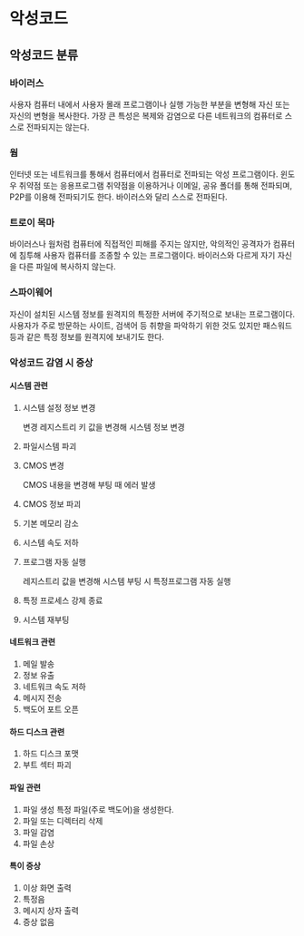 # 악성코드

## 악성코드 분류

### 바이러스

사용자 컴퓨터 내에서 사용자 몰래 프로그램이나 실행 가능한 부분을 변형해 자신 또는 자신의 변형을 복사한다. 가장 큰 특성은 복제와 감염으로 다른 네트워크의 컴퓨터로 스스로 전파되지는 않는다.

### 웜

인터넷 또는 네트워크를 통해서 컴퓨터에서 컴퓨터로 전파되는 악성 프로그램이다. 윈도우 취약점 또는 응용프로그램 취약점을 이용하거나 이메일, 공유 폴더를 통해 전파되며, P2P를 이용해 전파되기도 한다. 바이러스와 달리 스스로 전파된다.

### 트로이 목마

바이러스나 웜처럼 컴퓨터에 직접적인 피해를 주지는 않지만, 악의적인 공격자가 컴퓨터에 침투해 사용자 컴퓨터를 조종할 수 있는 프로그램이다.
바이러스와 다르게 자기 자신을 다른 파일에 복사하지 않는다.

### 스파이웨어

자신이 설치된 시스템 정보를 원격지의 특정한 서버에 주기적으로 보내는 프로그램이다.
사용자가 주로 방문하는 사이트, 검색어 등 취향을 파악하기 위한 것도 있지만 패스워드 등과 같은 특정 정보를 원격지에 보내기도 한다.

### 악성코드 감염 시 증상

#### 시스템 관련

1. 시스템 설정 정보 변경

   변경 레지스트리 키 값을 변경해 시스템 정보 변경

2. 파일시스템 파괴
3. CMOS 변경

   CMOS 내용을 변경해 부팅 때 에러 발생

4. CMOS 정보 파괴
5. 기본 메모리 감소
6. 시스템 속도 저하
7. 프로그램 자동 실행

   레지스트리 값을 변경해 시스템 부팅 시 특정프로그램 자동 실행

8. 특정 프로세스 강제 종료
9. 시스템 재부팅

#### 네트워크 관련

1. 메일 발송
2. 정보 유출
3. 네트워크 속도 저하
4. 메시지 전송
5. 백도어 포트 오픈

#### 하드 디스크 관련

1. 하드 디스크 포맷
2. 부트 섹터 파괴

#### 파일 관련

1. 파일 생성
   특정 파일(주로 백도어)을 생성한다.
2. 파일 또는 디렉터리 삭제
3. 파일 감염
4. 파일 손상

#### 특이 증상

1. 이상 화면 출력
2. 특정음
3. 메시지 상자 출력
4. 증상 없음
